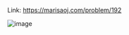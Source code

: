 Link: https://marisaoj.com/problem/192

![image](https://github.com/user-attachments/assets/edd7c0d0-0b35-47a6-8f53-822c9c5d7ede)
